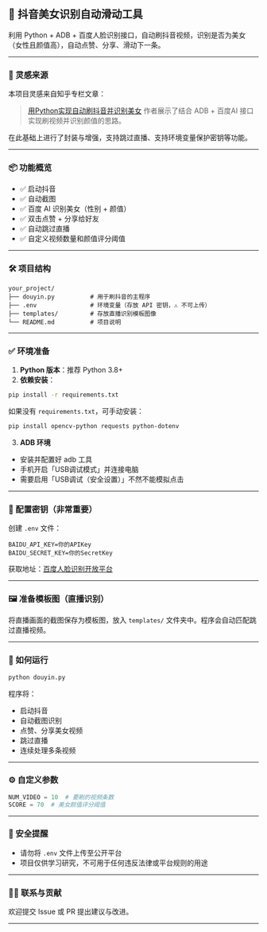 ## 📱 抖音美女识别自动滑动工具

利用 Python + ADB + 百度人脸识别接口，自动刷抖音视频，识别是否为美女（女性且颜值高），自动点赞、分享、滑动下一条。

---

### 🧠 灵感来源

本项目灵感来自知乎专栏文章：

> [用Python实现自动刷抖音并识别美女](https://zhuanlan.zhihu.com/p/357624649)
> 作者展示了结合 ADB + 百度AI 接口实现刷视频并识别颜值的思路。

在此基础上进行了封装与增强，支持跳过直播、支持环境变量保护密钥等功能。

---

### 📦 功能概览

* ✅ 启动抖音
* ✅ 自动截图
* ✅ 百度 AI 识别美女（性别 + 颜值）
* ✅ 双击点赞 + 分享给好友
* ✅ 自动跳过直播
* ✅ 自定义视频数量和颜值评分阈值

---

### 🛠 项目结构

```
your_project/
├── douyin.py          # 用于刷抖音的主程序
├── .env               # 环境变量（存放 API 密钥，⚠️ 不可上传）
├── templates/         # 存放直播识别模板图像
└── README.md          # 项目说明
```

---

### ✅ 环境准备

1. **Python 版本**：推荐 Python 3.8+
2. **依赖安装**：

```bash
pip install -r requirements.txt
```

如果没有 `requirements.txt`，可手动安装：

```bash
pip install opencv-python requests python-dotenv
```

3. **ADB 环境**

* 安装并配置好 adb 工具
* 手机开启「USB调试模式」并连接电脑
* 需要启用「USB调试（安全设置）」不然不能模拟点击

---

### 🔐 配置密钥（非常重要）

创建 `.env` 文件：

```env
BAIDU_API_KEY=你的APIKey
BAIDU_SECRET_KEY=你的SecretKey
```

获取地址：[百度人脸识别开放平台](https://console.bce.baidu.com/ai/#/ai/face/app/list)

---

### 🖼️ 准备模板图（直播识别）

将直播画面的截图保存为模板图，放入 `templates/` 文件夹中。程序会自动匹配跳过直播视频。

---

### 🚀 如何运行

```bash
python douyin.py
```

程序将：

* 启动抖音
* 自动截图识别
* 点赞、分享美女视频
* 跳过直播
* 连续处理多条视频

---

### ⚙️ 自定义参数

```python
NUM_VIDEO = 10  # 要刷的视频条数
SCORE = 70  # 美女颜值评分阈值
```

---

### 🧷 安全提醒

* 请勿将 `.env` 文件上传至公开平台
* 项目仅供学习研究，不可用于任何违反法律或平台规则的用途

---

### 🙋‍♀️ 联系与贡献

欢迎提交 Issue 或 PR 提出建议与改进。

---
